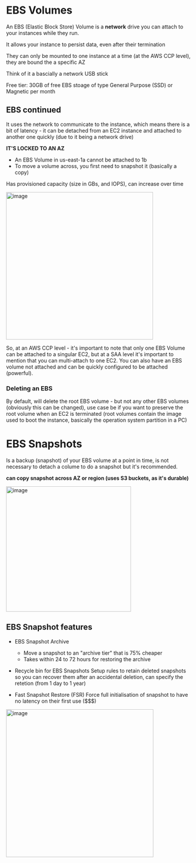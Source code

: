 # EBS Volumes

An EBS (Elastic Block Store) Volume is a **network** drive you can attach to your instances while they run.

It allows your instance to persist data, even after their termination

They can only be mounted to one instance at a time (at the AWS CCP level), they are bound the a specific AZ 

Think of it a bascially a network USB stick

Free tier: 30GB of free EBS stoage of type General Purpose (SSD) or Magnetic per month


## EBS continued

It uses the network to communicate to the instance, which means there is a bit of latency - it can be detached from an EC2 instance and attached to another one quickly (due to it being a network drive)

**IT'S LOCKED TO AN AZ**
- An EBS Volume in us-east-1a cannot be attached to 1b
- To move a volume across, you first need to snapshot it (basically a copy)

Has provisioned capacity (size in GBs, and IOPS), can increase over time


<img width="399" alt="image" src="https://github.com/UpheldSmile/Virtual-Network/assets/49825639/59cef73e-86d0-4d16-9f03-f29b3cd680db">


So, at an AWS CCP level - it's important to note that only one EBS Volume can be attached to a singular EC2, but at a SAA level it's important to mention that you can multi-attach to one EC2. You can also have an EBS volume not attached and can be quickly configured to be attached (powerful).


### Deleting an EBS

By default, will delete the root EBS volume - but not any other EBS volumes (obviously this can be changed), use case be if you want to preserve the root volume when an EC2 is terminated (root volumes contain the image used to boot the instance, basically the operation system partition in a PC)

# EBS Snapshots

Is a backup (snapshot) of your EBS volume at a point in time, is not necessary to detach a colume to do a snapshot but it's recommended.

**can copy snapshot across AZ or region (uses S3 buckets, as it's durable)**

<img width="339" alt="image" src="https://github.com/UpheldSmile/Virtual-Network/assets/49825639/4d9ca5c1-3ef8-4215-9f32-abb4c597f40b">

## EBS Snapshot features

- EBS Snapshot Archive
  - Move a snapshot to an "archive tier" that is 75% cheaper
  - Takes within 24 to 72 hours for restoring the archive

- Recycle bin for EBS Snapshots
Setup rules to retain deleted snapshots so you can recover them after an accidental deletion, can specify the retetion (from 1 day to 1 year)

- Fast Snapshot Restore (FSR)
Force full initialisation of snapshot to have no latency on their first use ($$$)


<img width="400" alt="image" src="https://github.com/UpheldSmile/Virtual-Network/assets/49825639/bd4c7864-e634-4f5e-bc6c-dd3317fc1c02">



